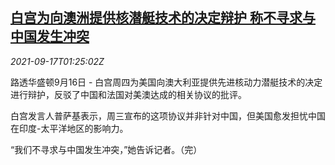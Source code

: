 <!--1631842263000-->
[白宫为向澳洲提供核潜艇技术的决定辩护 称不寻求与中国发生冲突](https://cn.reuters.com/article/us-whau-submarine-china-0917-idCNKBS2GD02U)
------

<div><i>2021-09-17T01:25:02Z</i></div><p>路透华盛顿9月16日 - 白宫周四为美国向澳大利亚提供先进核动力潜艇技术的决定进行辩护，反驳了中国和法国对美澳达成的相关协议的批评。</p><p>白宫发言人普萨基表示，周三宣布的这项协议并非针对中国，但美国愈发担忧中国在印度-太平洋地区的影响力。</p><p>“我们不寻求与中国发生冲突，”她告诉记者。（完）</p>
